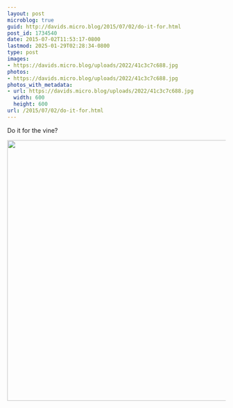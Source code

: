 ```yaml
---
layout: post
microblog: true
guid: http://davids.micro.blog/2015/07/02/do-it-for.html
post_id: 1734540
date: 2015-07-02T11:53:17-0800
lastmod: 2025-01-29T02:28:34-0800
type: post
images:
- https://davids.micro.blog/uploads/2022/41c3c7c688.jpg
photos:
- https://davids.micro.blog/uploads/2022/41c3c7c688.jpg
photos_with_metadata:
- url: https://davids.micro.blog/uploads/2022/41c3c7c688.jpg
  width: 600
  height: 600
url: /2015/07/02/do-it-for.html
---
```

Do it for the vine?

<img src="/uploads/2022/41c3c7c688.jpg" width="600" height="600" alt="">
